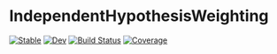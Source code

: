 # IndependentHypothesisWeighting

[![Stable](https://img.shields.io/badge/docs-stable-blue.svg)](https://nignatiadis.github.io/IndependentHypothesisWeighting.jl/stable)
[![Dev](https://img.shields.io/badge/docs-dev-blue.svg)](https://nignatiadis.github.io/IndependentHypothesisWeighting.jl/dev)
[![Build Status](https://github.com/nignatiadis/IndependentHypothesisWeighting.jl/actions/workflows/CI.yml/badge.svg?branch=main)](https://github.com/nignatiadis/IndependentHypothesisWeighting.jl/actions/workflows/CI.yml?query=branch%3Amain)
[![Coverage](https://codecov.io/gh/nignatiadis/IndependentHypothesisWeighting.jl/branch/main/graph/badge.svg)](https://codecov.io/gh/nignatiadis/IndependentHypothesisWeighting.jl)
